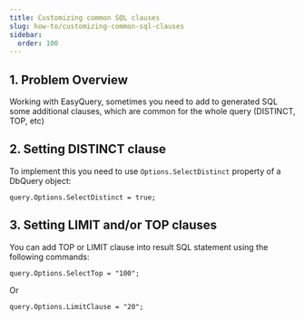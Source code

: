 ```yaml
---
title: Customizing common SQL clauses
slug: how-to/customizing-common-sql-clauses
sidebar:
  order: 100
---
```


## 1. Problem Overview
Working with EasyQuery, sometimes you need to add to generated SQL some additional clauses, which are common for the whole query (DISTINCT, TOP, etc)

## 2. Setting DISTINCT clause

To implement this you need to use `Options.SelectDistinct` property of a DbQuery object:

```
query.Options.SelectDistinct = true;
```

## 3. Setting LIMIT and/or TOP clauses
You can add TOP or LIMIT clause into result SQL statement using the following commands:
```
query.Options.SelectTop = "100";
```
Or

```
query.Options.LimitClause = "20";

```
